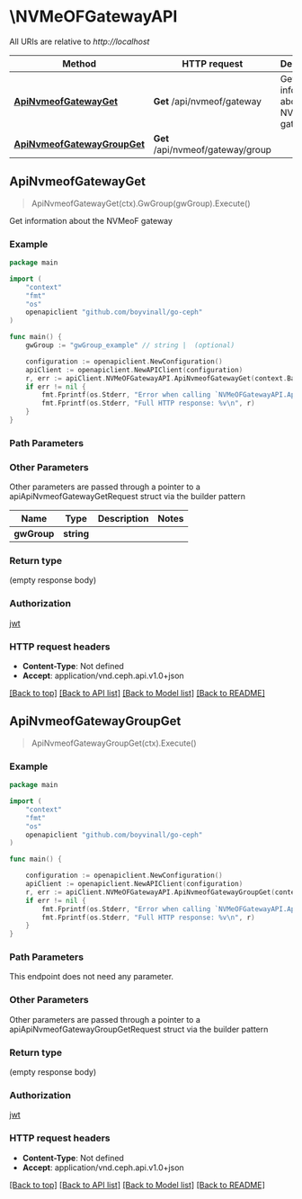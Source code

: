 # \NVMeOFGatewayAPI

All URIs are relative to *http://localhost*

Method | HTTP request | Description
------------- | ------------- | -------------
[**ApiNvmeofGatewayGet**](NVMeOFGatewayAPI.md#ApiNvmeofGatewayGet) | **Get** /api/nvmeof/gateway | Get information about the NVMeoF gateway
[**ApiNvmeofGatewayGroupGet**](NVMeOFGatewayAPI.md#ApiNvmeofGatewayGroupGet) | **Get** /api/nvmeof/gateway/group | 



## ApiNvmeofGatewayGet

> ApiNvmeofGatewayGet(ctx).GwGroup(gwGroup).Execute()

Get information about the NVMeoF gateway

### Example

```go
package main

import (
	"context"
	"fmt"
	"os"
	openapiclient "github.com/boyvinall/go-ceph"
)

func main() {
	gwGroup := "gwGroup_example" // string |  (optional)

	configuration := openapiclient.NewConfiguration()
	apiClient := openapiclient.NewAPIClient(configuration)
	r, err := apiClient.NVMeOFGatewayAPI.ApiNvmeofGatewayGet(context.Background()).GwGroup(gwGroup).Execute()
	if err != nil {
		fmt.Fprintf(os.Stderr, "Error when calling `NVMeOFGatewayAPI.ApiNvmeofGatewayGet``: %v\n", err)
		fmt.Fprintf(os.Stderr, "Full HTTP response: %v\n", r)
	}
}
```

### Path Parameters



### Other Parameters

Other parameters are passed through a pointer to a apiApiNvmeofGatewayGetRequest struct via the builder pattern


Name | Type | Description  | Notes
------------- | ------------- | ------------- | -------------
 **gwGroup** | **string** |  | 

### Return type

 (empty response body)

### Authorization

[jwt](../README.md#jwt)

### HTTP request headers

- **Content-Type**: Not defined
- **Accept**: application/vnd.ceph.api.v1.0+json

[[Back to top]](#) [[Back to API list]](../README.md#documentation-for-api-endpoints)
[[Back to Model list]](../README.md#documentation-for-models)
[[Back to README]](../README.md)


## ApiNvmeofGatewayGroupGet

> ApiNvmeofGatewayGroupGet(ctx).Execute()



### Example

```go
package main

import (
	"context"
	"fmt"
	"os"
	openapiclient "github.com/boyvinall/go-ceph"
)

func main() {

	configuration := openapiclient.NewConfiguration()
	apiClient := openapiclient.NewAPIClient(configuration)
	r, err := apiClient.NVMeOFGatewayAPI.ApiNvmeofGatewayGroupGet(context.Background()).Execute()
	if err != nil {
		fmt.Fprintf(os.Stderr, "Error when calling `NVMeOFGatewayAPI.ApiNvmeofGatewayGroupGet``: %v\n", err)
		fmt.Fprintf(os.Stderr, "Full HTTP response: %v\n", r)
	}
}
```

### Path Parameters

This endpoint does not need any parameter.

### Other Parameters

Other parameters are passed through a pointer to a apiApiNvmeofGatewayGroupGetRequest struct via the builder pattern


### Return type

 (empty response body)

### Authorization

[jwt](../README.md#jwt)

### HTTP request headers

- **Content-Type**: Not defined
- **Accept**: application/vnd.ceph.api.v1.0+json

[[Back to top]](#) [[Back to API list]](../README.md#documentation-for-api-endpoints)
[[Back to Model list]](../README.md#documentation-for-models)
[[Back to README]](../README.md)

